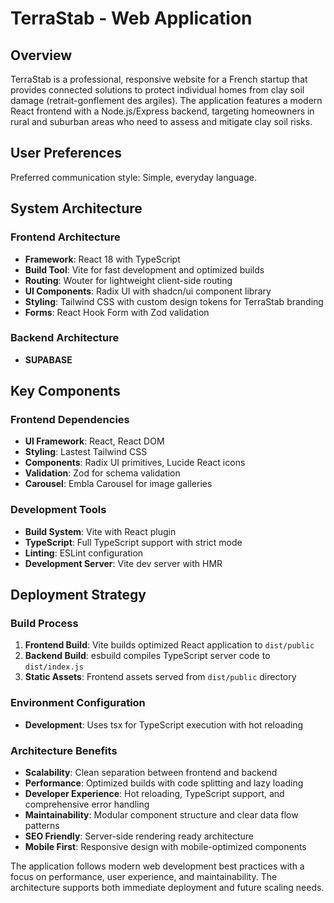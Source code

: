 # TerraStab - Web Application

## Overview

TerraStab is a professional, responsive website for a French startup that provides connected solutions to protect individual homes from clay soil damage (retrait-gonflement des argiles). The application features a modern React frontend with a Node.js/Express backend, targeting homeowners in rural and suburban areas who need to assess and mitigate clay soil risks.

## User Preferences

Preferred communication style: Simple, everyday language.

## System Architecture

### Frontend Architecture
- **Framework**: React 18 with TypeScript
- **Build Tool**: Vite for fast development and optimized builds
- **Routing**: Wouter for lightweight client-side routing
- **UI Components**: Radix UI with shadcn/ui component library
- **Styling**: Tailwind CSS with custom design tokens for TerraStab branding
- **Forms**: React Hook Form with Zod validation

### Backend Architecture
 - **SUPABASE**

## Key Components

### Frontend Dependencies
- **UI Framework**: React, React DOM
- **Styling**: Lastest Tailwind CSS
- **Components**: Radix UI primitives, Lucide React icons
- **Validation**: Zod for schema validation
- **Carousel**: Embla Carousel for image galleries

### Development Tools
- **Build System**: Vite with React plugin
- **TypeScript**: Full TypeScript support with strict mode
- **Linting**: ESLint configuration
- **Development Server**: Vite dev server with HMR

## Deployment Strategy

### Build Process
1. **Frontend Build**: Vite builds optimized React application to `dist/public`
2. **Backend Build**: esbuild compiles TypeScript server code to `dist/index.js`
3. **Static Assets**: Frontend assets served from `dist/public` directory

### Environment Configuration
- **Development**: Uses tsx for TypeScript execution with hot reloading

### Architecture Benefits
- **Scalability**: Clean separation between frontend and backend
- **Performance**: Optimized builds with code splitting and lazy loading
- **Developer Experience**: Hot reloading, TypeScript support, and comprehensive error handling
- **Maintainability**: Modular component structure and clear data flow patterns
- **SEO Friendly**: Server-side rendering ready architecture
- **Mobile First**: Responsive design with mobile-optimized components

The application follows modern web development best practices with a focus on performance, user experience, and maintainability. The architecture supports both immediate deployment and future scaling needs.